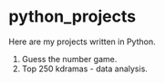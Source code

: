 # python_projects
Here are my projects written in Python.

1. Guess the number game.
2. Top 250 kdramas - data analysis.

